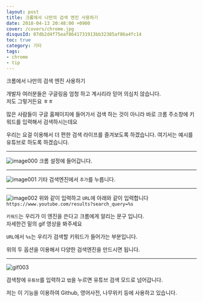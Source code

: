 ```yaml
---
layout: post
title: 크롬에서 나만의 검색 엔진 사용하기
date: 2018-04-13 20:48:00 +0900
cover: /covers/chrome.jpg
disqusId: 07db2d4f75eaf8641731913bb32385af86a4fc14
toc: true
category: 기타
tags:
- chrome
- tip
---
```


크롬에서 나만의 검색 엔진 사용하기

<!-- more -->

개발자 여러분들은 구글링음 엄청 하고 계시리라 믿어 의심치 않습니다.    
저도 그렇거든요 ㅎㅎ

많은 사람들이 구글 홈페이지에 들어가서 검색 하는 것이 아니라
바로 크롬 주소창에 키워드를 입력해서 검색하시는데요

우리는 요걸 이용해서 더 편한 검색 라이프를 즐겨보도록 하겠습니다.
여기서는 예시를 유튜브로 하도록 하겠습니다.

---

![image000](000.jpg)
크롬 설정에 들어갑니다.

---

![image001](001.jpg)
기타 검색엔진에서 `추가`를 누릅니다.

---

![image002](002.jpg)
위와 같이 입력하고 `URL`에 아래와 같이 입력합니다    
`https://www.youtube.com/results?search_query=%s`    

`키워드`는 우리가 이 엔진을 쓴다고 크롬에게 알리는 문구 입니다.     
자세한건 밑의 gif 영상을 봐주세요    

`URL`에서 `%s`는 우리가 검색할 키워드가 들어가는 부분입니다.    

위의 두 옵션을 이용해서 다양한 검색엔진을 만드시면 됩니다.

---

![gif003](003.gif)

검색창에 `유튜브`를 입력하고 `탭`을 누르면 유튜브 검색 모드로 넘어갑니다.

저는 이 기능을 이용하여 Github, 영어사전, 나무위키 등에 사용하고 있습니다.
